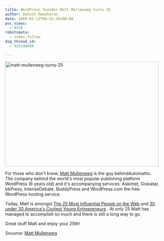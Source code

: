 ```yaml
---
title: WordPress founder Matt Mullenweg turns 25
author: Danesh Manoharan
date: 2009-01-12T06:52:20+00:00
pvc_views:
  - 9258
robotsmeta:
  - index,follow
dsq_thread_id:
  - 926148608

---
```

<img loading="lazy" class="alignnone size-full wp-image-1125" title="matt-mullenweg-turns-25" src="/wp-content/uploads/2009/01/matt-mullenweg-turns-25.jpg" alt="matt-mullenweg-turns-25" width="500" height="342" />

For those who don't know, [Matt Mullenweg][1] is the guy behindAutomattic. The company behind the world's most popular publishing platform WordPress (6 years old) and it's accompanying services. Askimet, Gravatar, bbPress, IntenseDebate, BuddyPress and WordPress.com the free WordPress hosting service.

Today, Matt is amongst [The 25 Most Influential People on the Web][2] and [30 under 30 America's Coolest Young Entrepreneurs][3] . At only 25 Matt has managed to accomplish so much and there is still a long way to go.

Great stuff Matt and enjoy your 25th!

Souurce: [Matt Mullenweg][4]

 [1]: http://en.wikipedia.org/wiki/Matt_Mullenweg
 [2]: http://images.businessweek.com/ss/08/09/0929_most_influential/14.htm
 [3]: http://www.inc.com/30under30/2008/
 [4]: http://ma.tt/2009/01/twenty-five/#comment-456100